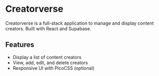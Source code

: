 # Creatorverse

Creatorverse is a full-stack application to manage and display content creators. Built with React and Supabase.

## Features

- Display a list of content creators
- View, add, edit, and delete creators
- Responsive UI with PicoCSS (optional)

